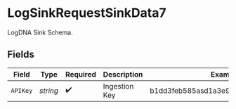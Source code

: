 # LogSinkRequestSinkData7

LogDNA Sink Schema.


## Fields

| Field                               | Type                                | Required                            | Description                         | Example                             |
| ----------------------------------- | ----------------------------------- | ----------------------------------- | ----------------------------------- | ----------------------------------- |
| `APIKey`                            | *string*                            | :heavy_check_mark:                  | Ingestion Key                       | b1dd3feb585asd1a3e9edpo9kmn5e590hg9 |